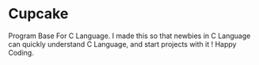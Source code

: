 # Cupcake
Program Base For C Language.
I made this so that newbies in C Language can quickly understand C Language, and start projects with it !
Happy Coding.
